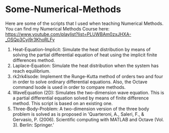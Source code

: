 # Some-Numerical-Methods
Here are some of the scripts that I used when teaching Numerical Methods. You can find my Numerical Methods Course here: https://www.youtube.com/playlist?list=PLUWBAm0zxJHXA-_OSQp3Cyj9r3KhoRLFy 

1) Heat-Equation-Implicit: Simulate the heat distribution by means of solving the partial differential equation of heat using the implicit finite differences method.
2) Laplace-Equation: Simulate the heat distribution when the system has reach equilibrium.
3) rk2rk4lsode: Implement the Runge-Kutta method of orders two and four in order to solve ordinary differential equations. Also, the Octave command lsode is used in order to compare methods.
4) WaveEquation (2D): Simulates the two-dimension wave equation. This is a partial differential equation solved by means of finite difference method. This script is based on an existing one.
5) Three-Body-Problem: A two-dimension version of the three body problem is solved as is proposed in 'Quarteroni, A., Saleri, F., & Gervasio, P. (2006). Scientific computing with MATLAB and Octave (Vol. 3). Berlin: Springer.'
